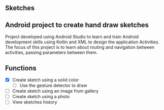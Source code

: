 ## Sketches 

## Android project to create hand draw sketches

Project developed using Android Studio to learn and train Android development skills using Kotlin and XML to design the application Activities. The focus of this project is to learn about routing and navigation between activities, passing parameters between them.

## Functions

- [x] Create sketch using a solid color
    - [ ] Use the gesture detector to draw
- [ ] Create sketch using an image from gallery
- [ ] Create sketch using a photo
- [ ] View sketches history
